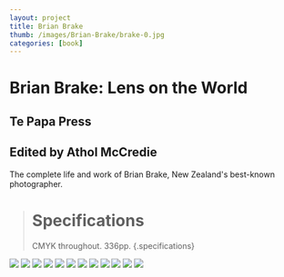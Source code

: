 ```yaml
---
layout: project
title: Brian Brake
thumb: /images/Brian-Brake/brake-0.jpg
categories: [book]
---
```


# Brian Brake: Lens on the World

## Te Papa Press
## Edited by Athol McCredie

The complete life and work of Brian Brake, New Zealand's best-known photographer.

> # Specifications
> CMYK throughout. 336pp.
{.specifications}

![](/images/Brian-Brake/brake-1.jpg)
![](/images/Brian-Brake/brake-2.jpg)
![](/images/Brian-Brake/brake-3.jpg)
![](/images/Brian-Brake/brake-4.jpg)
![](/images/Brian-Brake/brake-5.jpg)
![](/images/Brian-Brake/brake-6.jpg)
![](/images/Brian-Brake/brake-7.jpg)
![](/images/Brian-Brake/brake-8.jpg)
![](/images/Brian-Brake/brake-10.jpg)
![](/images/Brian-Brake/brake-11.jpg)
![](/images/Brian-Brake/brake-12.jpg)
![](/images/Brian-Brake/brake-13.jpg)